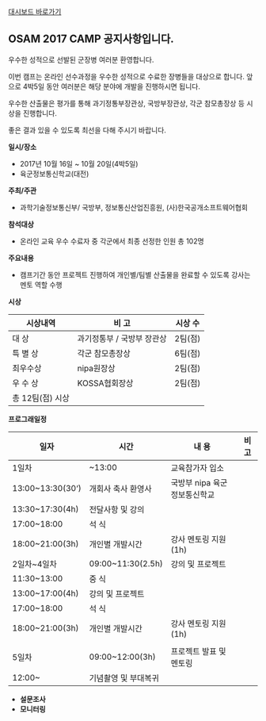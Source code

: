[대시보드 바로가기](https://osam2017.github.io/notice/)

## OSAM 2017 CAMP 공지사항입니다.

우수한 성적으로 선발된 군장병 여러분 환영합니다.

이번 캠프는 온라인 선수과정을 우수한 성적으로 수료한 장병들을 대상으로 합니다. 앞으로 4박5일 동안 여러분은 해당 분야에 개발을 진행하시면 됩니다.

우수한 산출물은 평가를 통해 과기정통부장관상, 국방부장관상, 각군 참모총장상 등 시상을 진행합니다.

좋은 결과 있을 수 있도록 최선을 다해 주시기 바랍니다.



**일시/장소**

- 2017년 10월 16일 ~ 10월 20일(4박5일)
- 육군정보통신학교(대전)



**주최/주관**

- 과학기술정보통신부/ 국방부, 정보통신산업진흥원, (사)한국공개소프트웨어협회



**참석대상**

- 온라인 교육 우수 수료자 중 각군에서 최종 선정한 인원 총 102명



**주요내용**

- 캠프기간 동안 프로젝트 진행하여 개인별/팀별 산출물을 완료할 수 있도록 강사는 멘토 역할 수행



**시상**

| 시상내역        | 비   고           | 시상 수  |
| ----------- | --------------- | ----- |
| 대    상      | 과기정통부 / 국방부 장관상 | 2팀(점) |
| 특 별 상       | 각군 참모총장상        | 6팀(점) |
| 최우수상        | nipa원장상         | 2팀(점) |
| 우 수 상       | KOSSA협회장상       | 2팀(점) |
| 총 12팀(점) 시상 |                 |       |



**프로그래일정**

| 일자               | 시간                                       | 내    용                                   | 비   고 |
| ---------------- | ---------------------------------------- | ---------------------------------------- | ----- |
| 1일차              | ~13:00                                   | 교육참가자 입소                                 |       |
| 13:00~13:30(30‘) | 개회사                     축사                      환영사 | 국방부                             nipa                                           육군정보통신학교 |       |
| 13:30~17:30(4h)  | 전달사항 및 강의                                |                                          |       |
| 17:00~18:00      | 석  식                                     |                                          |       |
| 18:00~21:00(3h)  | 개인별 개발시간                                 | 강사 멘토링 지원(1h)                            |       |
| 2일차~4일차          | 09:00~11:30(2.5h)                        | 강의 및 프로젝트                                |       |
| 11:30~13:00      | 중  식                                     |                                          |       |
| 13:00~17:00(4h)  | 강의 및 프로젝트                                |                                          |       |
| 17:00~18:00      | 석  식                                     |                                          |       |
| 18:00~21:00(3h)  | 개인별 개발시간                                 | 강사 멘토링 지원(1h)                            |       |
|                  |                                          |                                          |       |
| 5일차              | 09:00~12:00(3h)                          | 프로젝트 발표 및 멘토링                            |       |
| 12:00~           | 기념촬영 및 부대복귀                              |                                          |       |

- **설문조사**
- **모니터링**

